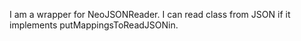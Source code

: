 I am a wrapper for NeoJSONReader. I can read class from JSON if it implements putMappingsToReadJSONin.